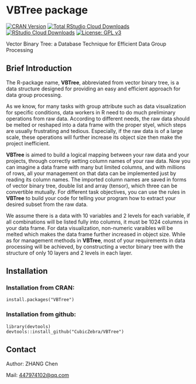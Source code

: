 # VBTree package
[![CRAN Version](http://www.r-pkg.org/badges/version/VBTree)](https://cran.r-project.org/package=VBTree)
[![Total RStudio Cloud Downloads](http://cranlogs.r-pkg.org/badges/grand-total/VBTree?color=brightgreen)](https://cran.r-project.org/package=VBTree)
[![RStudio Cloud Downloads](http://cranlogs.r-pkg.org/badges/VBTree?color=brightgreen)](https://cran.r-project.org/package=VBTree)
[![License: GPL v3](https://img.shields.io/badge/License-GPL%20v3-blue.svg)](https://www.gnu.org/licenses/gpl-3.0)

Vector Binary Tree: a Database Technique for Efficient Data Group Processing

## Brief Introduction

The R-package name, **VBTree**, abbreviated from vector binary tree, is a data structure designed for providing an easy and efficient approach for data group processing.

As we know, for many tasks with group attribute such as data visualization for specific conditions, data workers in R need to do much preliminary operations from raw data. According to different needs, the raw data should be melted or reshaped into a data frame with the proper styel, which steps are usually frustrating and tedious. Especially, if the raw data is of a large scale, these operations will further increase its object size then make the project inefficient.

**VBTree** is aimed to build a logical mapping between your raw data and your projects, through correctly setting column names of your raw data. Now you can imagine a data frame with many but limited columns, and with millions of rows, all your management on that data can be implemented just by reading its column names. The imported column names are saved in forms of vector binary tree, double list and array (tensor), which three can be convertible mutually. For different task objectives, you can use the rules in **VBTree** to build your code for telling your program how to extract your desired subset from the raw data.

We assume there is a data with 10 variables and 2 levels for each variable, if all combinations will be listed fully into columns, it must be 1024 columns in your data frame. For data visualization, non-numeric varaibles will be melted which makes the data frame further increased in object size. While as for management methods in **VBTree**, most of your requirements in data processing will be achieved, by constructing a vector binary tree with the structure of only 10 layers and 2 levels in each layer.

## Installation

### Installation from CRAN:

```
install.packages("VBTree")
```

### Installation from github:

```
library(devtools)
devtools::install_github("CubicZebra/VBTree")
```

## Contact

Author: ZHANG Chen 

Mail: 447974102@qq.com
